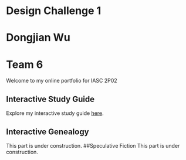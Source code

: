 # Design Challenge 1
# Dongjian Wu 
# Team 6
Welcome to my online portfolio for IASC 2P02
## Interactive Study Guide
Explore my interactive study guide [here](https://github.com/DongjianWu-Brock/IASC-2P02/blob/main/2P02_InteractiveStudyGuide_Team_6.html).
## Interactive Genealogy
This part is under construction.
##Speculative Fiction
This part is under construction.
